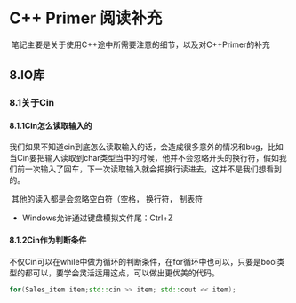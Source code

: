 # C++ Primer 阅读补充

​	笔记主要是关于使用C++途中所需要注意的细节，以及对C++Primer的补充

## 8.IO库

### 8.1关于Cin

#### 8.1.1Cin怎么读取输入的

​	我们如果不知道cin到底怎么读取输入的话，会造成很多意外的情况和bug，比如当Cin要把输入读取到char类型当中的时候，他并不会忽略开头的换行符，假如我们前一次输入了回车，下一次读取输入就会把换行读进去，这并不是我们想看到的。

​	其他的读入都是会忽略空白符（空格， 换行符， 制表符

- Windows允许通过键盘模拟文件尾：Ctrl+Z

#### 8.1.2Cin作为判断条件

​	不仅Cin可以在while中做为循环的判断条件，在for循环中也可以，只要是bool类型的都可以，要学会灵活运用这点，可以做出更优美的代码。

```c++
for(Sales_item item;std::cin >> item; std::cout << item);
```

